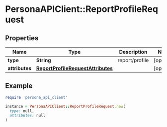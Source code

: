 # PersonaAPIClient::ReportProfileRequest

## Properties

| Name | Type | Description | Notes |
| ---- | ---- | ----------- | ----- |
| **type** | **String** | report/profile | [optional] |
| **attributes** | [**ReportProfileRequestAttributes**](ReportProfileRequestAttributes.md) |  | [optional] |

## Example

```ruby
require 'persona_api_client'

instance = PersonaAPIClient::ReportProfileRequest.new(
  type: null,
  attributes: null
)
```


